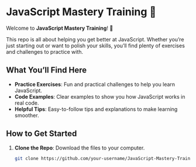 # JavaScript Mastery Training 🚀

Welcome to **JavaScript Mastery Training**! 🌟

This repo is all about helping you get better at JavaScript. Whether you’re just starting out or want to polish your skills, you’ll find plenty of exercises and challenges to practice with.

## What You’ll Find Here

- **Practice Exercises**: Fun and practical challenges to help you learn JavaScript.
- **Code Examples**: Clear examples to show you how JavaScript works in real code.
- **Helpful Tips**: Easy-to-follow tips and explanations to make learning smoother.

## How to Get Started

1. **Clone the Repo**: Download the files to your computer.
   ```bash
   git clone https://github.com/your-username/JavaScript-Mastery-Training.git
